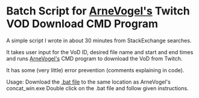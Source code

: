# Batch Script for [ArneVogel's](https://github.com/ArneVogel/concat) Twitch VOD Download CMD Program

A simple script I wrote in about 30 minutes from StackExchange searches.

It takes user input for the VoD ID, desired file name and start and end times and runs [ArneVogel's](https://github.com/ArneVogel/concat) CMD program to download the VoD from Twitch.

It has some (very little) error prevention (comments explaining in code).


Usage:
Download the [.bat file](Concat_Easy_Script.bat) to the same location as ArneVogel's concat_win.exe
Double click on the .bat file and follow given instructions.
